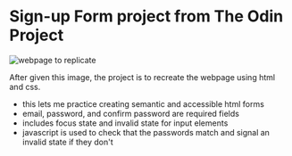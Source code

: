 # Sign-up Form project from The Odin Project
![webpage to replicate](https://cdn.statically.io/gh/TheOdinProject/curriculum/5f37d43908ef92499e95a9b90fc3cc291a95014c/html_css/project-sign-up-form/sign-up-form.png)

After given this image, the project is to recreate the webpage using html and css.
- this lets me practice creating semantic and accessible html forms
- email, password, and confirm password are required fields
- includes focus state and invalid state for input elements
- javascript is used to check that the passwords match and signal an invalid state if they don't
